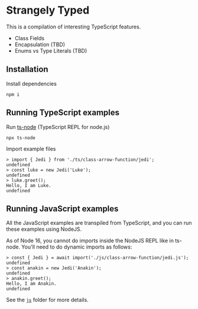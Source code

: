 # Strangely Typed

This is a compilation of interesting TypeScript features.

* Class Fields
* Encapsulation (TBD)
* Enums vs Type Literals (TBD)

## Installation

Install dependencies

```
npm i
```

## Running TypeScript examples

Run [ts-node](https://github.com/TypeStrong/ts-node) (TypeScript REPL for node.js)

```
npx ts-node
```

Import example files

```
> import { Jedi } from './ts/class-arrow-function/jedi';
undefined
> const luke = new Jedi('Luke');
undefined
> luke.greet();
Hello, I am Luke.
undefined
```

## Running JavaScript examples

All the JavaScript examples are transpiled from TypeScript, and you can run these examples using NodeJS.

As of Node 16, you cannot do imports inside the NodeJS REPL like in ts-node. You'll need to do dynamic imports as follows:

```
> const { Jedi } = await import('./js/class-arrow-function/jedi.js');
undefined
> const anakin = new Jedi('Anakin');
undefined
> anakin.greet();
Hello, I am Anakin.
undefined
```

See the [`js`](./js/README.md) folder for more details.
